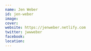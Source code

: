 ```yaml
---
name: Jen Weber
id: jen-weber
image: 
cover:
website: https://jenweber.netlify.com
twitter: jwwweber
facebook:
location:
---
```

